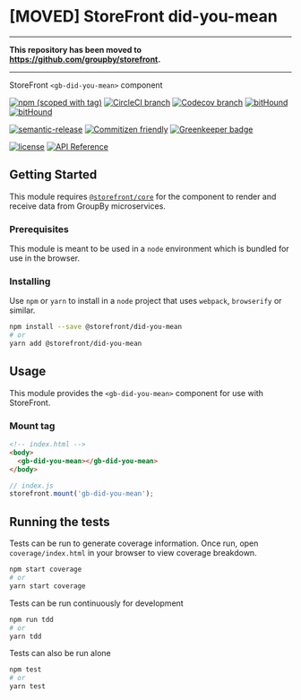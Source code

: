 # [MOVED] StoreFront did-you-mean

* * *

**This repository has been moved to <https://github.com/groupby/storefront>.**

* * *

StoreFront `<gb-did-you-mean>` component

[![npm (scoped with tag)](https://img.shields.io/npm/v/@storefront/did-you-mean.svg?style=flat-square)](https://www.npmjs.com/package/@storefront/did-you-mean)
[![CircleCI branch](https://img.shields.io/circleci/project/github/groupby/storefront-did-you-mean/master.svg?style=flat-square)](https://circleci.com/gh/groupby/storefront-did-you-mean/tree/master)
[![Codecov branch](https://img.shields.io/codecov/c/github/groupby/storefront-did-you-mean/master.svg?style=flat-square)](https://codecov.io/gh/groupby/storefront-did-you-mean)
[![bitHound](https://img.shields.io/bithound/code/github/groupby/storefront-did-you-mean.svg?style=flat-square)](https://www.bithound.io/github/groupby/storefront-did-you-mean)
[![bitHound](https://img.shields.io/bithound/dependencies/github/groupby/storefront-did-you-mean.svg?style=flat-square)](https://www.bithound.io/github/groupby/storefront-did-you-mean)

[![semantic-release](https://img.shields.io/badge/%20%20%F0%9F%93%A6%F0%9F%9A%80-semantic--release-e10079.svg?style=flat-square)](https://github.com/semantic-release/semantic-release)
[![Commitizen friendly](https://img.shields.io/badge/commitizen-friendly-brightgreen.svg?style=flat-square)](http://commitizen.github.io/cz-cli/)
[![Greenkeeper badge](https://badges.greenkeeper.io/groupby/storefront-did-you-mean.svg)](https://greenkeeper.io/)

[![license](https://img.shields.io/github/license/mashape/apistatus.svg?style=flat-square)](https://choosealicense.com/licenses/mit/)
[![API Reference](https://img.shields.io/badge/API_reference-latest-blue.svg?style=flat-square)](https://groupby.github.io/storefront-did-you-mean/)

## Getting Started

This module requires [`@storefront/core`](https://www.npmjs.com/package/@storefront/core) for the component to render
and receive data from GroupBy microservices.

### Prerequisites

This module is meant to be used in a `node` environment which is bundled for use in the browser.

### Installing

Use `npm` or `yarn` to install in a `node` project that uses `webpack`, `browserify` or similar.

```sh
npm install --save @storefront/did-you-mean
# or
yarn add @storefront/did-you-mean
```

## Usage

This module provides the `<gb-did-you-mean>` component for use with StoreFront.

### Mount tag

```html
<!-- index.html -->
<body>
  <gb-did-you-mean></gb-did-you-mean>
</body>
```

```js
// index.js
storefront.mount('gb-did-you-mean');
```

## Running the tests

Tests can be run to generate coverage information.
Once run, open `coverage/index.html` in your browser to view coverage breakdown.

```sh
npm start coverage
# or
yarn start coverage
```

Tests can be run continuously for development

```sh
npm run tdd
# or
yarn tdd
```

Tests can also be run alone

```sh
npm test
# or
yarn test
```
